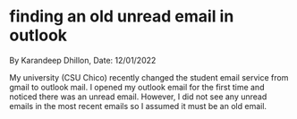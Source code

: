 # finding an old unread email in outlook
By Karandeep Dhillon, Date: 12/01/2022

My university (CSU Chico) recently changed the student email service from gmail to outlook mail. I opened my outlook email for the first time and noticed there was an unread email. However, I did not see any unread emails in the most recent emails so I assumed it must be an old email. 
